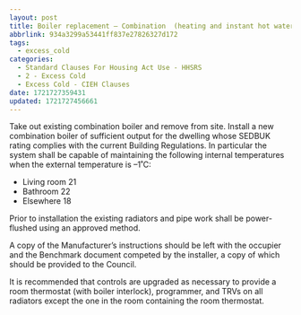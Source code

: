 ```yaml
---
layout: post
title: Boiler replacement – Combination  (heating and instant hot water)
abbrlink: 934a3299a53441ff837e27826327d172
tags:
  - excess_cold
categories:
  - Standard Clauses For Housing Act Use - HHSRS
  - 2 - Excess Cold
  - Excess Cold - CIEH Clauses
date: 1721727359431
updated: 1721727456661
---
```


Take out existing combination boiler and remove from site. Install a new combination boiler of sufficient output for the dwelling whose SEDBUK rating complies with the current Building Regulations. In particular the system shall be capable of maintaining the following internal temperatures when the external temperature is –1˚C:

- Living room 21
- Bathroom 22
- Elsewhere 18

Prior to installation the existing radiators and pipe work shall be power-flushed using an approved method.

A copy of the Manufacturer’s instructions should be left with the occupier and the Benchmark document competed by the installer, a copy of which should be provided to the Council.

It is recommended that controls are upgraded as necessary to provide a room thermostat (with boiler interlock), programmer, and TRVs on all radiators except the one in the room containing the room thermostat.
